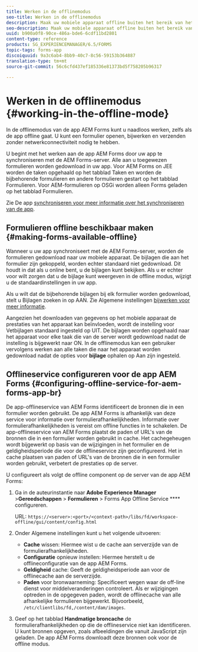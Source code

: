 ```yaml
---
title: Werken in de offlinemodus
seo-title: Werken in de offlinemodus
description: Maak uw mobiele apparaat offline buiten het bereik van het AEM Forms-netwerk of in een volledig offline modus en werk in de app AEM Forms
seo-description: Maak uw mobiele apparaat offline buiten het bereik van het AEM Forms-netwerk of in een volledig offline modus en werk in de app AEM Forms
uuid: b900a0f8-90ce-486a-bde6-6cdf11bd2801
content-type: reference
products: SG_EXPERIENCEMANAGER/6.5/FORMS
topic-tags: forms-app
discoiquuid: 9a3c6ab4-8bb9-40c7-8c56-59153b364887
translation-type: tm+mt
source-git-commit: 56c6cfd437ef185336e81373bd5f758205b96317

---
```



# Werken in de offlinemodus {#working-in-the-offline-mode}

In de offlinemodus van de app AEM Forms kunt u naadloos werken, zelfs als de app offline gaat. U kunt een formulier openen, bijwerken en verzenden zonder netwerkconnectiviteit nodig te hebben.

U begint met het werken aan de app AEM Forms door uw app te synchroniseren met de AEM Forms-server. Alle aan u toegewezen formulieren worden gedownload in uw app. Voor AEM Forms on JEE worden de taken opgehaald op het tabblad Taken en worden de bijbehorende formulieren en andere formulieren gestart op het tabblad Formulieren. Voor AEM-formulieren op OSGi worden alleen Forms geladen op het tabblad Formulieren.

Zie De app [synchroniseren voor meer informatie over het synchroniseren van de app](/help/forms/using/sync-app.md).

## Formulieren offline beschikbaar maken {#making-forms-available-offline}

Wanneer u uw app synchroniseert met de AEM Forms-server, worden de formulieren gedownload naar uw mobiele apparaat. De bijlagen die aan het formulier zijn gekoppeld, worden echter standaard niet gedownload. Dit houdt in dat als u online bent, u de bijlagen kunt bekijken. Als u er echter voor wilt zorgen dat u de bijlage kunt weergeven in de offline modus, wijzigt u de standaardinstellingen in uw app.

Als u wilt dat de bijbehorende bijlagen bij elk formulier worden gedownload, stelt u Bijlagen zoeken in op AAN. Zie Algemene instellingen [bijwerken voor meer informatie](/help/forms/using/update-general-settings.md).

Aangezien het downloaden van gegevens op het mobiele apparaat de prestaties van het apparaat kan beïnvloeden, wordt de instelling voor Vetbijlagen standaard ingesteld op UIT. De bijlagen worden opgehaald naar het apparaat voor elke taak die van de server wordt gedownload nadat de instelling is bijgewerkt naar ON. In de offlinemodus kan een gebruiker vervolgens werken aan alle taken die naar het apparaat worden gedownload nadat de opties voor **bijlage** ophalen op Aan zijn ingesteld.

## Offlineservice configureren voor de app AEM Forms {#configuring-offline-service-for-aem-forms-app-br}

De app-offlineservice van AEM Forms identificeert de bronnen die in een formulier worden gebruikt. De app AEM Forms is afhankelijk van deze service voor informatie over formulierafhankelijkheden. Informatie over formulierafhankelijkheden is vereist om offline functies in te schakelen. De app-offlineservice van AEM Forms plaatst de paden of URL&#39;s van de bronnen die in een formulier worden gebruikt in cache. Het cachegeheugen wordt bijgewerkt op basis van de wijzigingen in het formulier en de geldigheidsperiode die voor de offlineservice zijn geconfigureerd. Het in cache plaatsen van paden of URL&#39;s van de bronnen die in een formulier worden gebruikt, verbetert de prestaties op de server.

U configureert als volgt de offline component op de server van de app AEM Forms:

1. Ga in de auteurinstantie naar **Adobe Experience Manager** >**Gereedschappen** > **Formulieren** > Forms App Offline Service **** configureren.

   URL: `https://<server>:<port>/<context-path>/libs/fd/workspace-offline/gui/content/config.html`

1. Onder Algemene instellingen kunt u het volgende uitvoeren:

   * **Cache** wissen: Hiermee wist u de cache aan serverzijde van de formulierafhankelijkheden.
   * **Configuratie** opnieuw instellen: Hiermee herstelt u de offlineconfiguratie van de app AEM Forms.
   * **Geldigheid** cache: Geeft de geldigheidsperiode aan voor de offlinecache aan de serverzijde.
   * **Paden** voor bronwaarneming: Specificeert wegen waar de off-line dienst voor middelveranderingen controleert. Als er wijzigingen optreden in de opgegeven paden, wordt de offlinecache van alle afhankelijke formulieren bijgewerkt. Bijvoorbeeld, `/etc/clientlibs/fd,/content/dam/images`.

1. Geef op het tabblad **Handmatige broncache** de formulierafhankelijkheden op die de offlineservice niet kan identificeren. U kunt bronnen opgeven, zoals afbeeldingen die vanuit JavaScript zijn geladen. De app AEM Forms downloadt deze bronnen ook voor de offline modus.
